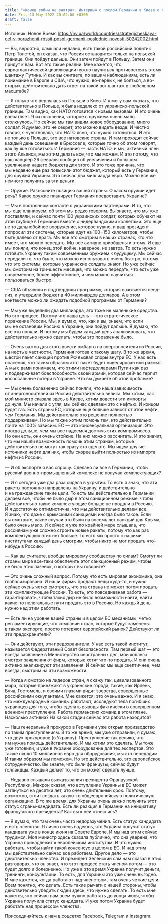 ```yaml
---
title: "«Конец войны не завтра». Интервью с послом Германии в Киеве о планах Берлина вооружать Украину и гарантировать поражение России"
date: Fri, 13 May 2022 20:02:00 +0300
draft: false
---
```

Источник: Новое Время https://nv.ua/world/countries/strategicheskaya-cel-v-porazhenii-rossii-posol-germanii-poslednie-novosti-50242002.html


— Вы, вероятно, слышали недавно, есть такой российский политик Петр Толстой, он сказал, что Россия остановится только на польской границе. Они пойдут дальше. Они затем пойдут в Польшу. Затем они придут к вам. Вот это такие реалии. Мне кажется, что евроатлантической цивилизации нужно научиться противостоять этому шантажу Путина. И как вы считаете, по вашим наблюдениям, есть ли понимание в Европе и США, что нужно, во-первых, не бояться, а во-вторых, действительно дать ответ на такой вот шантаж в глобальном масштабе?

— Я только что вернулась из Польши в Киев. И я могу вам сказать, что действительно в Польше, я была недалеко от украинско-польской границы. Там видно, как НАТО готовится к новым вызовам. И это очень впечатляет. Я из поколения, которое с оружием очень мало столкнулось. Но сейчас мы там видим новое оборудование, много солдат. Я думаю, это не секрет, это можно видеть везде. И честно говоря, я чувствовала, что НАТО ясно, что нужно готовиться. И это не только в Польше, это все натовские страны. И там проходят сейчас каждый день совещания в Брюсселе, которые точно об этом говорят, как лучше готовиться. И Германия — часть НАТО, и мы, активный член этого Альянса, мы хотим делать все, что мы можем. И это потому, что наш канцлер 26 февраля сообщил об увеличении и большом увеличении нашего бюджета для этого. И это тоже причина, что мы недавно еще раз повысили этот бюджет, который есть у Германии, для оружия Украины. Это сейчас два миллиарда евро. Можно все же немного получить за эти деньги.

— Оружие. Разъясните позицию вашей страны. О каком оружии идет речь? Какое оружие планирует Германия предоставить Украине?

— Мы в постоянном контакте с украинскими партнерами. И то, что мы еще планируем, об этом мы редко говорим. Вы знаете, что мы уже поставляли, и сейчас почти 100 украинских солдат, которых обучают на этой гаубице в Германии вместе с нидерландскими коллегами. Это еще не то дальнобойное вооружение, которое нужно, и ваш президент попросил эти системы, которые идут на 100−150 километров, чтобы быть далеко от врага. Мы все это смотрим в наших странах, кто что имеет, что можно передать. Мы все активно приобщены к этому. И еще мы поняли, что конец этой войне, наверное, не завтра. То есть нужно готовить Украину таким современным оружием к будущему. Мы сейчас передали то, что было, что можно использовать очень быстро, потому что это системы, которые украинские солдаты знают. Но уже сейчас мы смотрим на три-шесть месяцев, что можно передать, что есть уже современное, более эффективное, и чем можно научиться пользоваться быстро.

— США объявили и подтвердили программу, которая называется ленд-лиз, и утвердили бюджет в 40 миллиардов долларов. А в этом контексте можно ли ожидать подобной программы от Германии?

— Мы уже выделили два миллиарда, это тоже не маленькие средства. Но это процесс. Потому что наша цель — это стратегическое поражение России. Мы, я думаю, что, как и вы, знаем, что если мы не остановим Россию в Украине, они пойдут дальше. Я думаю, что все это поняли. И потому мы будем каждый день анализировать, что действительно нужно сделать, чтобы это поражение было.

— Очень важно для этого ввести эмбарго на энергоносители из России, на нефть в частности. Германия готова к такому шагу. В то же время, шестой пакет санкций против РФ вызвал споры внутри ЕС. У нас есть опасения, что таким образом этот пакет будет нивелирован или размыт. А мы с вами понимаем, что этими нефтедолларами Путин как раз и поддерживает боеспособность своей армии, которая сейчас терпит колоссальные потери в Украине. Что вы думаете об этой проблеме?

— Мы очень болезненно сейчас поняли, что наша зависимость от энергоносителей из России действительно велика. Мы хотим, как мой министр сказала здесь в Киеве, хотим довести эти импорты до нуля. Мы начали с угля, мы сейчас сделаем это с нефтью. И концом будет газ. Есть страны ЕС, которые еще больше зависят от этой нефти, чем Германия. Мы действительно это решение полностью поддерживаем. Но мы также хотим помочь тем, кто действительно почти на 100% зависим. ЕС — это консенсуальная организация. Это иногда дольше, чем мы все надеемся достичь этих компромиссов. Но они есть, они очень стойкие. На них можно рассчитать. И это значит, что мы нашли возможность помочь этим странам, которые действительно не могут так сразу это сделать. Мы ищем другие источники нефти для них, чтобы скорее выйти полностью из импорта нефти из России.

— И об экспорте я вас спрошу. Сделано ли все в Германии, чтобы русский военно-промышленный комплекс не получал комплектующих?

— И я сегодня уже два раза сидела в укрытии. То есть я знаю, что эти ракеты постоянно направлены на Украину, и действительно и на гражданские такие цели. То есть мы действительно в Германии делаем все, чтобы не было дыр в этом санкционном режиме, чтобы действительно такие комплектующие больше не продали в Россию. И я достаточно оптимистична, что мы действительно делаем все. Я знаю, что даже с крымскими санкциями иногда было такое. Если вы смотрите, какие случаи это были на восемь лет санкций для Крыма, было очень мало. И сейчас я уже по крайней мере слышала, что россиянам уже сложно строить новые ракеты, потому что как раз комплектующих этих нет больше. То есть мы просто с нашими институтами каждый день смотрим, чтобы никто не мог продать что-нибудь в Россию.

— Как вы считаете, вообще мировому сообществу по силам? Смогут ли страны мира все-таки обеспечить этот санкционный режим, чтобы не было этих лазейок, о которых вы говорите?

— Это очень сложный вопрос. Потому что есть мировая экономика, она глобализирована. И наши фирмы продают вещи куда-то, и нужно сейчас очень четко смотреть, что эта страна не может потом продать эти комплектующие России. То есть, это повседневная работа — гарантировать, чтобы таких дыр не было возможности найти, найти какие-то нелегальные пути продать это в Россию. Но каждый день нужно над этим работать.

— Есть ли на уровне вашей страны и в целом ЕС механизмы, четко регламентирующие, что компании стран, которые будут замечены в таком экспорте, просто потеряют европейский рынок? Действуют ли эти предохранители?

— Они действуют, эти предохранители. У нас есть такой институт, называется Федеративный Совет безопасности. Там первый шаг — это всегда заявление в Министерство иностранных дел, мои коллеги смотрят заявления от фирм, которые хотят что-то продать. И они очень активно анализируют эти заявления. И сейчас мы еще скептичнее, чем всегда, смотрим на эти возможности.

— Когда я смотрю на лидеров стран, я скажу так, цивилизованного мира, которые приезжают в украинские города, такие, как Ирпень, Буча, Гостомель, и своими глазами видят зверства, совершенные российскими оккупантами. Мне кажется, это очень важно. И я знаю, что международные команды работают, исследуют тела погибших украинцев для того, чтобы сделать выводы фактически о совершенном военном преступлении. Работа германских команд в этом плане. Насколько активна? На какой стадии сейчас эта работа находится?

— Наш генеральный прокурор в Германии уже открыл производство по таким преступлениям. В то же время, мы уже отправили, я думаю, что двух прокуроров (в Украину). Преступление так велико, что им нужна помощь действительно. И мы хотим это сделать. Мы тоже уже готовили, и уже в Украине оборудование для тех экспертов. Это также около 10 миллионов евро для оборудования, мы это передадим. И таким образом мы поможем. Но это действительно, это европейское сотрудничество. Вы знаете, что были французы, сейчас будут голландцы. Каждый делает то, что он может сделать лучше.

— Недавно слышали высказывания президента Французской Республики, Макрон сказал, что вступление Украины в ЕС может затянуться на десятки лет, это очень длительный срок. Поэтому, возможно, стоит создать какую-то общеевропейскую политическую организацию. В то же время, для Украины очень важно получить этот статус страны-кандидата. Есть ли реакция в Германии на инициативу французского президента? Как вы к ней отнеслись?

— Я думаю, что там очень часто недоразумения. Есть статус кандидата и есть членство. Я лично очень надеюсь, что Украина получит статус кандидата уже в конце июня на Совете Европе. И мы над этим сейчас трудимся. Моя министр здесь сказала публично, что она уверена, что Украина принадлежит к европейским институтам. И что нужно работать, чтобы найти такой консенсус в целом в ЕС. И над этим мы действительно сейчас все работаем. Другое дело — это действительно членство. И президент Зеленский сам нам сказал в этих разговорах, что он знает, что этот процесс стать членом потом — это будет долго и болезненно. Но уже в это время Украина получит деньги, тренинги, консультации. То есть, для Украины это уже очень выгодно. И мне кажется, когда работают над членством, там очень четкие цели. Всем понятно, что делать. Есть такие рычаги с нашей стороны, чтобы действительно убедить людей здесь, что нужно сделать. То есть мне кажется, что сейчас нам всем нужно работать до конца июня, чтобы Украина получила статус кандидата. И уже потом Украина будет работать над процессом членства.

Присоединяйтесь к нам в соцсетях Facebook, Telegram и Instagram.
